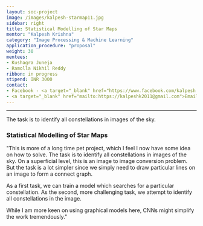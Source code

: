 ```yaml
---
layout: soc-project
image: /images/kalpesh-starmap11.jpg
sidebar: right
title: Statistical Modelling of Star Maps
mentor: "Kalpesh Krishna"
category: "Image Processing & Machine Learning"
application_procedure: "proposal"
weight: 30
mentees:
- Kushagra Juneja
- Ramolla Nikhil Reddy
ribbon: in progress
stipend: INR 3000
contact:
- Facebook - <a target="_blank" href="https://www.facebook.com/kalpesh.krishna.9">Kalpesh Krishna</a>
- <a target="_blank" href="mailto:https://kalpeshk2011@gmail.com">Email ID</a> - kalpeshk2011@gmail.com
---
```


---

The task is to identify all constellations in images of the sky.

<!--break-->

### Statistical Modelling of Star Maps

"This is more of a long time pet project, which I feel I now have some idea on how to solve. The task is to identify all constellations in images of the sky. On a superficial level, this is an image to image conversion problem. But the task is a lot simpler since we simply need to draw particular lines on an image to form a connect graph.

<!--break-->

As a first task, we can train a model which searches for a particular constellation. As the second, more challenging task, we attempt to identify all constellations in the image.

<!--break-->

While I am more keen on using graphical models here, CNNs might simplify the work tremendously."
